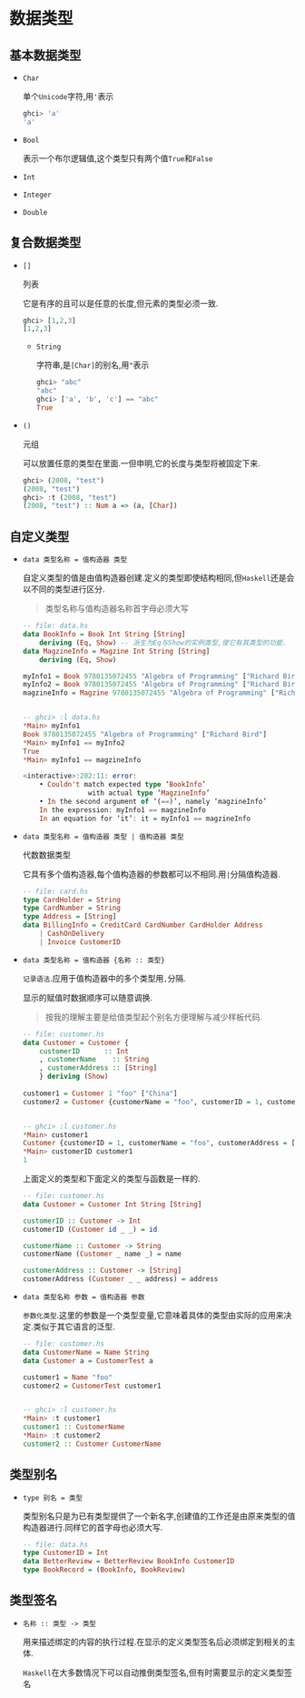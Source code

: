 # 数据类型


## 基本数据类型
+ `Char`
    
    单个`Unicode`字符,用`'`表示
    ```haskell
    ghci> 'a'
    'a'
    ```

+ `Bool`

    表示一个布尔逻辑值,这个类型只有两个值`True`和`False`

+ `Int`
+ `Integer`
+ `Double`


## 复合数据类型

+ `[]`

    列表

    它是有序的且可以是任意的长度,但元素的类型必须一致.
    ```haskell
    ghci> [1,2,3]
    [1,2,3]
    ```
    
    + `String`

        字符串,是`[Char]`的别名,用`"`表示
        ```haskell
        ghci> "abc"
        "abc"
        ghci> ['a', 'b', 'c'] == "abc"
        True
        ```
+ `()`

    元组
    
    可以放置任意的类型在里面.一但申明,它的长度与类型将被固定下来.
    ```haskell
    ghci> (2008, "test")
    (2008, "test")
    ghci> :t (2008, "test")
    (2008, "test") :: Num a => (a, [Char])
    ```


## 自定义类型

<!-- `data` -->
+ `data 类型名称 = 值构造器 类型`

    自定义类型的值是由值构造器创建.定义的类型即使结构相同,但`Haskell`还是会以不同的类型进行区分.
    > 类型名称与值构造器名称首字母必须大写
    ```haskell
    -- file: data.hs
    data BookInfo = Book Int String [String]
        deriving (Eq, Show) -- 派生为Eq与Show的实例类型,使它有其类型的功能.
    data MagzineInfo = Magzine Int String [String]
        deriving (Eq, Show)

    myInfo1 = Book 9780135072455 "Algebra of Programming" ["Richard Bird"]
    myInfo2 = Book 9780135072455 "Algebra of Programming" ["Richard Bird"]
    magzineInfo = Magzine 9780135072455 "Algebra of Programming" ["Richard Bird"]


    -- ghci> :l data.hs
    *Main> myInfo1
    Book 9780135072455 "Algebra of Programming" ["Richard Bird"]
    *Main> myInfo1 == myInfo2
    True
    *Main> myInfo1 == magzineInfo

    <interactive>:202:11: error:
        • Couldn't match expected type ‘BookInfo’
                    with actual type ‘MagzineInfo’
        • In the second argument of ‘(==)’, namely ‘magzineInfo’
        In the expression: myInfo1 == magzineInfo
        In an equation for ‘it’: it = myInfo1 == magzineInfo
    ```

<!-- `data`,`|`,`data |` -->
+ `data 类型名称 = 值构造器 类型 | 值构造器 类型`

    代数数据类型
    
    它具有多个值构造器,每个值构造器的参数都可以不相同.用`|`分隔值构造器.
    ```haskell
    -- file: card.hs
    type CardHolder = String
    type CardNumber = String
    type Address = [String]
    data BillingInfo = CreditCard CardNumber CardHolder Address
        | CashOnDelivery
        | Invoice CustomerID
    ```

<!-- `data`,`{}`,`{::}` -->
+ `data 类型名称 = 值构造器 {名称 :: 类型}`

    `记录语法`.应用于值构造器中的多个类型用`,`分隔.

    显示的赋值时数据顺序可以随意调换.

    > 按我的理解主要是给值类型起个别名方便理解与减少样板代码.

    ```haskell
    -- file: customer.hs
    data Customer = Customer {
        customerID      :: Int
        , customerName    :: String
        , customerAddress :: [String]
        } deriving (Show)
        
    customer1 = Customer 1 "foo" ["China"]
    customer2 = Customer {customerName = "foo", customerID = 1, customerAddress = ["China"]} -- 这里的赋值顺序被调换了.


    -- ghci> :l customer.hs
    *Main> customer1
    Customer {customerID = 1, customerName = "foo", customerAddress = ["China"]}
    *Main> customerID customer1
    1
    ```

    上面定义的类型和下面定义的类型与函数是一样的.
    
    ```haskell
    -- file: customer.hs
    data Customer = Customer Int String [String]

    customerID :: Customer -> Int
    customerID (Customer id _ _) = id

    customerName :: Customer -> String
    customerName (Customer _ name _) = name

    customerAddress :: Customer -> [String]
    customerAddress (Customer _ _ address) = address
    ```

+ `data 类型名称 参数 = 值构造器 参数`

    `参数化类型`.这里的参数是一个类型变量,它意味着具体的类型由实际的应用来决定.类似于其它语言的泛型.

    ```haskell
    -- file: customer.hs
    data CustomerName = Name String
    data Customer a = CustomerTest a

    customer1 = Name "foo"
    customer2 = CustomerTest customer1


    -- ghci> :l customer.hs
    *Main> :t customer1
    customer1 :: CustomerName
    *Main> :t customer2
    customer2 :: Customer CustomerName
    ```


## 类型别名

<!-- `type` -->
+ `type 别名 = 类型`

    类型别名只是为已有类型提供了一个新名字,创建值的工作还是由原来类型的值构造器进行.同样它的首字母也必须大写.

    ```haskell
    -- file: data.hs
    type CustomerID = Int
    data BetterReview = BetterReview BookInfo CustomerID
    type BookRecord = (BookInfo, BookReview)
    ```


## 类型签名

<!-- `::`,`=>`,`->`,`:: ->` -->
+ `名称 :: 类型 -> 类型`

    用来描述绑定的内容的执行过程.在显示的定义类型签名后必须绑定到相关的主体.

    `Haskell`在大多数情况下可以自动推倒类型签名,但有时需要显示的定义类型签名
